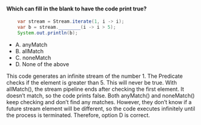 #### Which can fill in the blank to have the code print true?

``` java
    var stream = Stream.iterate(1, i -˃ i);
    var b = stream.________(i -˃ i ˃ 5);
    System.out.println(b);

```
* A. anyMatch
* B. allMatch
* C. noneMatch
* D. None of the above

This code generates an infinite stream of the number 1.
The Predicate checks if the element is greater than 5.
This will never be true. With allMatch(),
the stream pipeline ends after checking the first element.
It doesn’t match, so the code prints false.
Both anyMatch() and noneMatch() keep checking and don’t find any matches.
However, they don’t know if a future stream element will be different,
so the code executes infinitely until the process is terminated. Therefore,
option D is correct.
